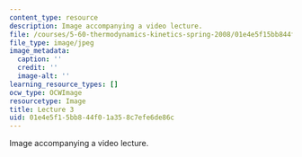 ```yaml
---
content_type: resource
description: Image accompanying a video lecture.
file: /courses/5-60-thermodynamics-kinetics-spring-2008/01e4e5f15bb844f01a358c7efe6de86c_lec03_th.jpg
file_type: image/jpeg
image_metadata:
  caption: ''
  credit: ''
  image-alt: ''
learning_resource_types: []
ocw_type: OCWImage
resourcetype: Image
title: Lecture 3
uid: 01e4e5f1-5bb8-44f0-1a35-8c7efe6de86c
---
```

Image accompanying a video lecture.

